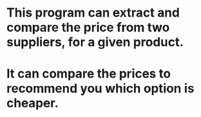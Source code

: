 # This program can extract and compare the price from two suppliers, for a given product.
# It can compare the prices to recommend you which option is cheaper.
